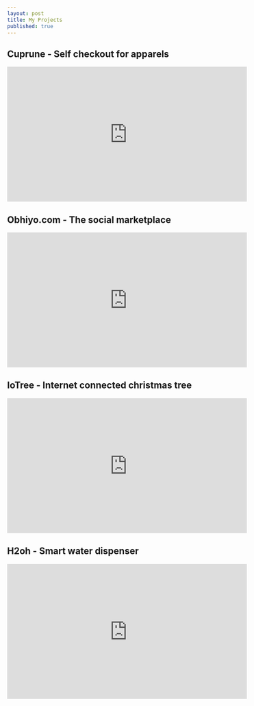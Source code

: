 ```yaml
---
layout: post
title: My Projects
published: true
---
```


## Cuprune - Self checkout for apparels

<iframe width="560" height="315" src="https://drive.google.com/file/d/1Y0YE7UWIKquwWG4sxqqu_HgPJNCsKMe2/view?usp=sharing" frameborder="0" allow="accelerometer; autoplay; encrypted-media; gyroscope; picture-in-picture"></iframe>

## Obhiyo.com - The social marketplace

<iframe width="560" height="315" src="https://www.youtube.com/embed/IUtkkJ5acc8" frameborder="0" allow="accelerometer; autoplay; encrypted-media; gyroscope; picture-in-picture"></iframe>

## IoTree - Internet connected christmas tree

<iframe width="560" height="315" src="https://www.youtube.com/embed/IUtkkJ5acc8" frameborder="0" allow="accelerometer; autoplay; encrypted-media; gyroscope; picture-in-picture"></iframe>

## H2oh - Smart water dispenser

<iframe width="560" height="315" src="https://www.youtube.com/embed/IUtkkJ5acc8" frameborder="0" allow="accelerometer; autoplay; encrypted-media; gyroscope; picture-in-picture"></iframe>



